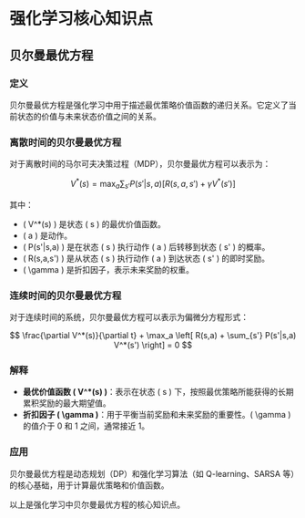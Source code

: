 # 强化学习核心知识点

## 贝尔曼最优方程

### 定义
贝尔曼最优方程是强化学习中用于描述最优策略价值函数的递归关系。它定义了当前状态的价值与未来状态价值之间的关系。

### 离散时间的贝尔曼最优方程
对于离散时间的马尔可夫决策过程（MDP），贝尔曼最优方程可以表示为：

$$
V^*(s) = \max_a \sum_{s'} P(s'|s,a) [R(s,a,s') + \gamma V^*(s')]
$$

其中：
- \( V^*(s) \) 是状态 \( s \) 的最优价值函数。
- \( a \) 是动作。
- \( P(s'|s,a) \) 是在状态 \( s \) 执行动作 \( a \) 后转移到状态 \( s' \) 的概率。
- \( R(s,a,s') \) 是从状态 \( s \) 执行动作 \( a \) 到达状态 \( s' \) 的即时奖励。
- \( \gamma \) 是折扣因子，表示未来奖励的权重。

### 连续时间的贝尔曼最优方程
对于连续时间的系统，贝尔曼最优方程可以表示为偏微分方程形式：

$$
\frac{\partial V^*(s)}{\partial t} + \max_a \left[ R(s,a) + \sum_{s'} P(s'|s,a) V^*(s') \right] = 0
$$

### 解释
- **最优价值函数 \( V^*(s) \)**：表示在状态 \( s \) 下，按照最优策略所能获得的长期累积奖励的最大期望值。
- **折扣因子 \( \gamma \)**：用于平衡当前奖励和未来奖励的重要性。\( \gamma \) 的值介于 0 和 1 之间，通常接近 1。

### 应用
贝尔曼最优方程是动态规划（DP）和强化学习算法（如 Q-learning、SARSA 等）的核心基础，用于计算最优策略和价值函数。

以上是强化学习中贝尔曼最优方程的核心知识点。